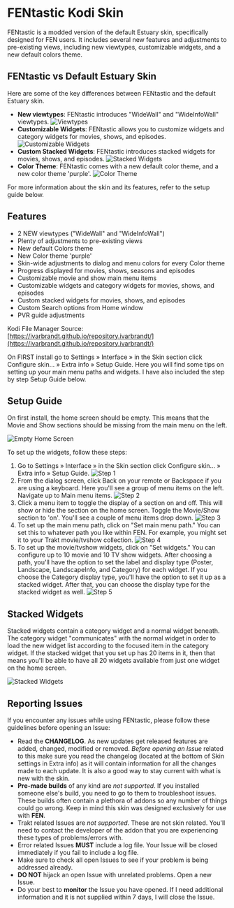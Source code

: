 # FENtastic Kodi Skin

FENtastic is a modded version of the default Estuary skin, specifically designed for FEN users. It includes several new features and adjustments to pre-existing views, including new viewtypes, customizable widgets, and a new default colors theme.

## FENtastic vs Default Estuary Skin

Here are some of the key differences between FENtastic and the default Estuary skin.

* **New viewtypes**: FENtastic introduces "WideWall" and "WideInfoWall" viewtypes.
  ![Viewtypes](images/viewtypes.png)
* **Customizable Widgets**: FENtastic allows you to customize widgets and category widgets for movies, shows, and episodes.
  ![Customizable Widgets](images/customizable_widgets.png)
* **Custom Stacked Widgets**: FENtastic introduces stacked widgets for movies, shows, and episodes.
  ![Stacked Widgets](images/stacked_widgets.gif)
* **Color Theme**: FENtastic comes with a new default color theme, and a new color theme 'purple'.
  ![Color Theme](images/color_theme.png)

For more information about the skin and its features, refer to the setup guide below.

## Features
* 2 NEW viewtypes ("WideWall" and "WideInfoWall")
* Plenty of adjustments to pre-existing views
* New default Colors theme
* New Color theme 'purple'
* Skin-wide adjustments to dialog and menu colors for every Color theme
* Progress displayed for movies, shows, seasons and episodes
* Customizable movie and show main menu items
* Customizable widgets and category widgets for movies, shows, and episodes
* Custom stacked widgets for movies, shows, and episodes
* Custom Search options from Home window
* PVR guide adjustments

Kodi File Manager Source: [https://ivarbrandt.github.io/repository.ivarbrandt/](https://ivarbrandt.github.io/repository.ivarbrandt/)

On FIRST install go to Settings » Interface » in the Skin section click Configure skin... » Extra info » Setup Guide. Here you will find some tips on setting up your main menu paths and widgets. I have also included the step by step Setup Guide below.

## Setup Guide

On first install, the home screen should be empty. This means that the Movie and Show sections should be missing from the main menu on the left.

![Empty Home Screen](images/empty_home_screen.png)

To set up the widgets, follow these steps:

1. Go to Settings » Interface » in the Skin section click Configure skin... » Extra info » Setup Guide.
   ![Step 1](images/step_1.png)
2. From the dialog screen, click Back on your remote or Backspace if you are using a keyboard. Here you'll see a group of menu items on the left. Navigate up to Main menu items.
   ![Step 2](images/step_2.png)
3. Click a menu item to toggle the display of a section on and off. This will show or hide the section on the home screen. Toggle the Movie/Show section to 'on'. You'll see a couple of menu items drop down.
   ![Step 3](images/step_3.png)
4. To set up the main menu path, click on "Set main menu path." You can set this to whatever path you like within FEN. For example, you might set it to your Trakt movie/tvshow collection.
   ![Step 4](images/step_4.png)
5. To set up the movie/tvshow widgets, click on "Set widgets." You can configure up to 10 movie and 10 TV show widgets. After choosing a path, you'll have the option to set the label and display type (Poster, Landscape, LandscapeInfo, and Category) for each widget. If you choose the Category display type, you'll have the option to set it up as a stacked widget. After that, you can choose the display type for the stacked widget as well.
   ![Step 5](images/step_5.png)

## Stacked Widgets

Stacked widgets contain a category widget and a normal widget beneath. The category widget "communicates" with the normal widget in order to load the new widget list according to the focused item in the category widget. If the stacked widget that you set up has 20 items in it, then that means you'll be able to have all 20 widgets available from just one widget on the home screen.

![Stacked Widgets](images/stacked_widgets.gif)

## Reporting Issues

If you encounter any issues while using FENtastic, please follow these guidelines before opening an Issue:

- Read the **CHANGELOG**. As new updates get released features are added, changed, modified or removed. *Before opening an Issue* related to this make sure you read the changelog (located at the bottom of Skin settings in Extra info) as it will contain information for all the changes made to each update. It is also a good way to stay current with what is new with the skin.
- **Pre-made builds** of any kind are *not supported*. If you installed someone else's build, you need to go to them to troubleshoot issues. These builds often contain a plethora of addons so any number of things could go wrong. Keep in mind this skin was designed exclusively for use with **FEN**.
- Trakt related Issues are *not supported*. These are not skin related. You'll need to contact the developer of the addon that you are experiencing these types of problems/errors with.
- Error related Issues **MUST** include a log file. Your Issue will be closed immediately if you fail to include a log file.
- Make sure to check all open Issues to see if your problem is being addressed already.
- **DO NOT** hijack an open Issue with unrelated problems. Open a new Issue.
- Do your best to **monitor** the Issue you have opened. If I need additional information and it is not supplied within 7 days, I will close the Issue.